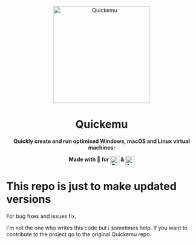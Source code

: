 <div align="center">
<img src=".github/logo.png" alt="Quickemu" width="256" />

# Quickemu

**Quickly create and run optimised Windows, macOS and Linux virtual machines:**

**Made with 💝 for <img src=".github/tux.png" align="top" width="24" alt="Tux (Linux)"/> & <img src=".github/apple.png" align="top" width="24" alt="Apple (macOS)"/>**
</div>

# This repo is just to make updated versions
<p>For bug fixes and issues fix.</p>
<p>I'm not the one who writes this code but i sometimes help. If you want to contribute to the project go to the original Quickemu repo.</p>
